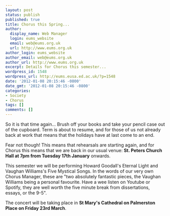 ```yaml
---
layout: post
status: publish
published: true
title: Chorus this Spring...
author:
  display_name: Web Manager
  login: eums_website
  email: web@eums.org.uk
  url: http://www.eums.org.uk
author_login: eums_website
author_email: web@eums.org.uk
author_url: http://www.eums.org.uk
excerpt: Details for Chorus this semester...
wordpress_id: 1548
wordpress_url: http://eums.eusa.ed.ac.uk/?p=1548
date: '2012-01-08 20:15:46 -0800'
date_gmt: '2012-01-08 20:15:46 -0800'
categories:
- Society
- Chorus
tags: []
comments: []
---
```

<p>So it is that time again... Brush off your books and take your pencil case out of the cupboard. Term is about to resume, and for those of us not already back at work that means that the holidays have at last come to an end.</p></p>
<p>Fear not though! This means that rehearsals are starting again, and for Chorus this means that we are back in our usual venue: <strong>St. Peters Church Hall at 7pm from Tuesday 17th January</strong> onwards.</p></p>
<p>This semester we will be performing Howard Goodall's Eternal Light and Vaughan Williams's Five Mystical Songs. In the words of our very own Chorus Manager, these are "two absolutely fantastic pieces, the Vaughan Williams being a personal favourite. Have a wee listen on Youtube or Spotify, they are well worth the five minute break from dissertations, essays, or the 9-5".</p></p>
<p>The concert will be taking place in <strong>St Mary's Cathedral on Palmerston Place on Friday 23rd March</strong>.</p></p>
